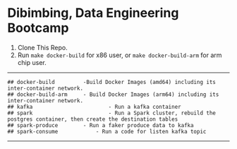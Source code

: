# Dibimbing, Data Engineering Bootcamp

1. Clone This Repo.
2. Run `make docker-build` for x86 user, or `make docker-build-arm` for arm chip user.

---
```
## docker-build			-Build Docker Images (amd64) including its inter-container network.
## docker-build-arm		- Build Docker Images (arm64) including its inter-container network.
## kafka  						- Run a kafka container
## spark  						- Run a Spark cluster, rebuild the postgres container, then create the destination tables
## spark-produce  		- Run a faker produce data to kafka
## spark-consume			- Run a code for listen kafka topic

```

---
